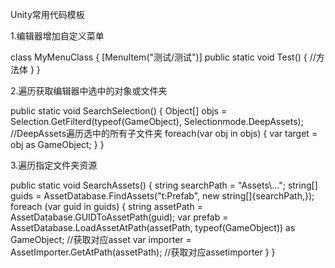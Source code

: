 Unity常用代码模板

1.编辑器增加自定义菜单

class MyMenuClass
{
	[MenuItem("测试/测试")]
	public static void Test()
	{
		//方法体
	}
}


2.遍历获取编辑器中选中的对象或文件夹

public static void SearchSelection()
{
	Object[] objs = Selection.GetFilterd(typeof(GameObject), Selectionmode.DeepAssets); //DeepAssets遍历选中的所有子文件夹
	foreach(var obj in objs)
	{
		var target = obj as GameObject;
	}
}


3.遍历指定文件夹资源

public static void SearchAssets()
{
	string searchPath = "Assets\\...";
	string[] guids = AssetDatabase.FindAssets("t:Prefab", new string[]{searchPath,});
	foreach (var guid in guids)
	{
		string assetPath = AssetDatabase.GUIDToAssetPath(guid);
		var prefab = AssetDatabase.LoadAssetAtPath(assetPath, typeof(GameObject)) as GameObject; //获取对应asset
		var importer = AssetImporter.GetAtPath(assetPath); //获取对应assetimporter
	}
}